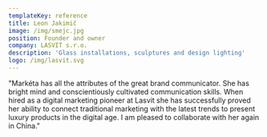 ```yaml
---
templateKey: reference
title: Leon Jakimič
image: /img/smejc.jpg
position: Founder and owner
company: LASVIT s.r.o.
description: 'Glass installations, sculptures and design lighting'
logo: /img/lasvit.svg
---
```

"Markéta has all the attributes of the great brand communicator. She has bright mind and conscientiously cultivated communication skills. When hired as a digital marketing pioneer at Lasvit she has successfully proved her ability to connect traditional marketing with the latest trends to present luxury products in the digital age. I am pleased to collaborate with her again in China."
